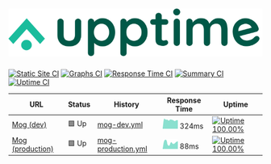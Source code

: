 # [![Upptime](./assets/logo.svg)](http://mog-status.elchronicle.io)

[![Static Site CI](https://github.com/cravemob/mog-status/workflows/Static%20Site%20CI/badge.svg)](https://github.com/cravemob/mog-status/actions?query=workflow%3A%22Static+Site+CI%22)
[![Graphs CI](https://github.com/cravemob/mog-status/workflows/Graphs%20CI/badge.svg)](https://github.com/cravemob/mog-status/actions?query=workflow%3A%22Graphs+CI%22)
[![Response Time CI](https://github.com/cravemob/mog-status/workflows/Response%20Time%20CI/badge.svg)](https://github.com/cravemob/mog-status/actions?query=workflow%3A%22Response+Time+CI%22)
[![Summary CI](https://github.com/cravemob/mog-status/workflows/Summary%20CI/badge.svg)](https://github.com/cravemob/mog-status/actions?query=workflow%3A%22Summary+CI%22)
[![Uptime CI](https://github.com/cravemob/mog-status/workflows/Uptime%20CI/badge.svg)](https://github.com/cravemob/mog-status/actions?query=workflow%3A%22Uptime+CI%22)

<!--start: status pages-->
<!-- This summary is generated by Upptime (https://github.com/upptime/upptime) -->
<!-- Do not edit this manually, your changes will be overwritten -->

| URL                                                                                   | Status | History                                                                                                | Response Time                                                                      | Uptime                                                                                                                                                                                                                           |
| ------------------------------------------------------------------------------------- | ------ | ------------------------------------------------------------------------------------------------------ | ---------------------------------------------------------------------------------- | -------------------------------------------------------------------------------------------------------------------------------------------------------------------------------------------------------------------------------- |
| [Mog (dev)](http://ec2-13-125-98-107.ap-northeast-2.compute.amazonaws.com:30000)      | 🟩 Up  | [mog-dev.yml](https://github.com/Cravemob/mog-status/commits/master/history/mog-dev.yml)               | <img alt="Response time graph" src="./graphs/mog-dev.png" height="20"> 324ms       | [![Uptime 100.00%](https://img.shields.io/endpoint?url=https%3A%2F%2Fraw.githubusercontent.com%2FCravemob%2Fmog-status%2Fmaster%2Fapi%2Fmog-dev%2Fuptime.json)](https://mog-status.elchronicle.io/history/mog-dev)               |
| [Mog (production)](http://ec2-15-223-29-142.ca-central-1.compute.amazonaws.com:30000) | 🟩 Up  | [mog-production.yml](https://github.com/Cravemob/mog-status/commits/master/history/mog-production.yml) | <img alt="Response time graph" src="./graphs/mog-production.png" height="20"> 88ms | [![Uptime 100.00%](https://img.shields.io/endpoint?url=https%3A%2F%2Fraw.githubusercontent.com%2FCravemob%2Fmog-status%2Fmaster%2Fapi%2Fmog-production%2Fuptime.json)](https://mog-status.elchronicle.io/history/mog-production) |

<!--end: status pages-->
